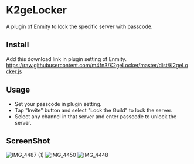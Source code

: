 # K2geLocker
A plugin of [Enmity](https://enmity.app/) to lock the specific server with passcode.

## Install
Add this download link in plugin setting of Enmity.
https://raw.githubusercontent.com/m4fn3/K2geLocker/master/dist/K2geLocker.js

## Usage
- Set your passcode in plugin setting.
- Tap "Invite" button and select "Lock the Guild" to lock the server.
- Select any channel in that server and enter passcode to unlock the server.

## ScreenShot
![IMG_4487 (1)](https://user-images.githubusercontent.com/43488869/207325951-55e979e3-0698-4d5e-a086-6f28586babee.png)
![IMG_4450](https://user-images.githubusercontent.com/43488869/206191070-5c94575b-d784-4649-808a-1e82667c9926.png)
![IMG_4448](https://user-images.githubusercontent.com/43488869/206190833-b6efd2fb-4399-4127-89bd-b23a29cfcfe5.png)
